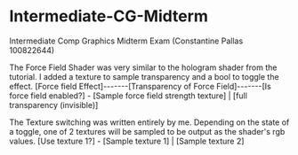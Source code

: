 # Intermediate-CG-Midterm
 Intermediate Comp Graphics Midterm Exam (Constantine Pallas 100822644)


The Force Field Shader was very similar to the hologram shader from the tutorial. I added a texture to sample transparency and a bool to toggle the effect.
[Force field Effect]-------[Transparency of Force Field]-------[Is force field enabled?] - [Sample force field strength texture]
                                                                          |
                                                             [full transparency (invisible)]


The Texture switching was written entirely by me. Depending on the state of a toggle, one of 2 textures will be sampled to be output as the shader's rgb values.
[Use texture 1?] - [Sample texture 1]
       | 
[Sample texture 2]

